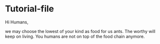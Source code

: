 # Tutorial-file

Hi Humans,

we may choose the lowest of your kind as food for us ants. The worthy will keep on living.
You humans are not on top of the food chain anymore.
